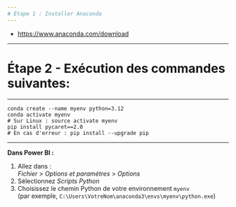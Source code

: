 ```yaml
---
# Étape 1 : Installer Anaconda
---
```


- https://www.anaconda.com/download


---
# Étape 2 - Exécution des commandes suivantes:
---

```
conda create --name myenv python=3.12
conda activate myenv
# Sur Linux : source activate myenv
pip install pycaret==2.0
# En cas d'erreur : pip install --upgrade pip
```

---

**Dans Power BI :**

1. Allez dans :  
   *Fichier* > *Options et paramètres* > *Options*
2. Sélectionnez *Scripts Python*
3. Choisissez le chemin Python de votre environnement `myenv`  
   (par exemple, `C:\Users\VotreNom\anaconda3\envs\myenv\python.exe`)

